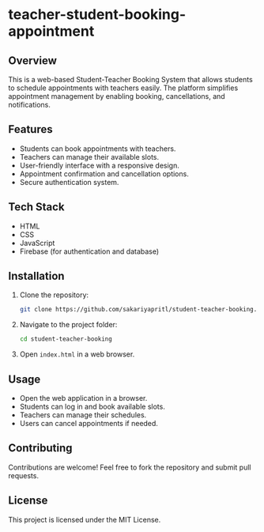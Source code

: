 # teacher-student-booking-appointment

## Overview
This is a web-based Student-Teacher Booking System that allows students to schedule appointments with teachers easily. The platform simplifies appointment management by enabling booking, cancellations, and notifications.

## Features
- Students can book appointments with teachers.
- Teachers can manage their available slots.
- User-friendly interface with a responsive design.
- Appointment confirmation and cancellation options.
- Secure authentication system.

## Tech Stack
- HTML
- CSS
- JavaScript
- Firebase (for authentication and database)

## Installation
1. Clone the repository:
   ```bash
   git clone https://github.com/sakariyapritl/student-teacher-booking.git
   ```
2. Navigate to the project folder:
   ```bash
   cd student-teacher-booking
   ```
3. Open `index.html` in a web browser.

## Usage
- Open the web application in a browser.
- Students can log in and book available slots.
- Teachers can manage their schedules.
- Users can cancel appointments if needed.

## Contributing
Contributions are welcome! Feel free to fork the repository and submit pull requests.

## License
This project is licensed under the MIT License.

